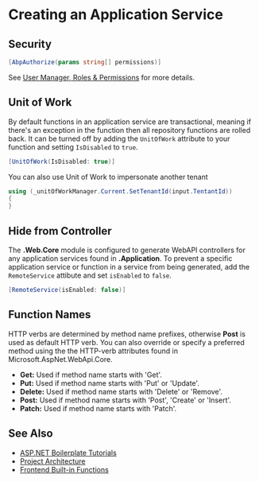 # Creating an Application Service

## Security

```csharp
[AbpAuthorize(params string[] permissions)]
```

See [User Manager, Roles & Permissions](usermanager.md) for more details.

## Unit of Work
By default functions in an application service are transactional, meaning if there's an exception in the function then all repository functions are rolled back. It can be turned off by adding the ```UnitOfWork``` attribute to your function and setting ```IsDisabled``` to ```true```.
```csharp
[UnitOfWork(IsDisabled: true)]
```

You can also use Unit of Work to impersonate another tenant

```csharp
using (_unitOfWorkManager.Current.SetTenantId(input.TentantId))
{
} 
```

## Hide from Controller
The __.Web.Core__ module is configured to generate WebAPI controllers for any application services found in __.Application__. To prevent a specific application service or function in a service from being generated, add the ```RemoteService``` attibute and set ```isEnabled``` to ```false```.
```csharp
[RemoteService(isEnabled: false)]
```

## Function Names
HTTP verbs are determined by method name prefixes, otherwise __Post__ is used as default HTTP verb. You can also override or specify a preferred method using the the HTTP-verb attributes found in Microsoft.AspNet.WebApi.Core.

* __Get:__ Used if method name starts with 'Get'.
* __Put:__ Used if method name starts with 'Put' or 'Update'.
* __Delete:__ Used if method name starts with 'Delete' or 'Remove'.
* __Post:__ Used if method name starts with 'Post', 'Create' or 'Insert'.
* __Patch:__ Used if method name starts with 'Patch'.

## See Also
* [ASP\.NET Boilerplate Tutorials](README.md)
* [Project Architecture](projectarchitecture.md)
* [Frontend Built-in Functions](angularbuiltin.md)
